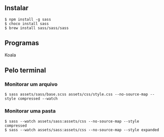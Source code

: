 ## Instalar
```shell
$ npm install -g sass
$ choco install sass
$ brew install sass/sass/sass
```
## Programas
Koala

## Pelo terminal
### Monitorar um arquivo
```shell
$ sass assets/sass/base.scss assets/css/style.css --no-source-map --style compressed --watch
```
### Monitorar uma pasta
```shell
$ sass --watch assets/sass:assets/css --no-source-map --style compressed
$ sass --watch assets/sass:assets/css --no-source-map --style expanded
```

## 